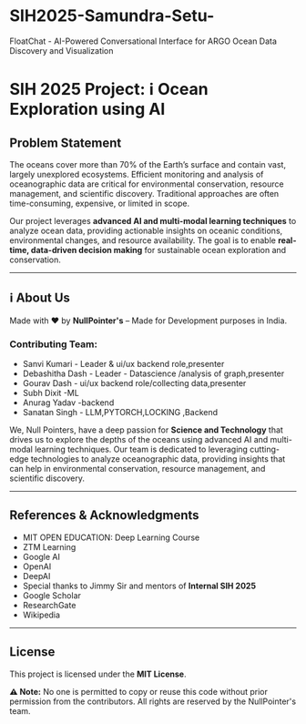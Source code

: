 # SIH2025-Samundra-Setu-
FloatChat - AI-Powered Conversational Interface for ARGO Ocean Data Discovery and Visualization
# SIH 2025 Project: ℹ️ Ocean Exploration using AI

## Problem Statement
The oceans cover more than 70% of the Earth’s surface and contain vast, largely unexplored ecosystems. Efficient monitoring and analysis of oceanographic data are critical for environmental conservation, resource management, and scientific discovery. Traditional approaches are often time-consuming, expensive, or limited in scope.  

Our project leverages **advanced AI and multi-modal learning techniques** to analyze ocean data, providing actionable insights on oceanic conditions, environmental changes, and resource availability. The goal is to enable **real-time, data-driven decision making** for sustainable ocean exploration and conservation.  

---

## ℹ️ About Us
Made with ❤️ by **NullPointer's** – Made for Development purposes in India.

### Contributing Team:
- Sanvi Kumari  - Leader & ui/ux backend role,presenter
- Debashitha Dash  - Leader - Datascience /analysis of graph,presenter
- Gourav Dash  - ui/ux backend role/collecting data,presenter
- Subh Dixit  -ML
- Anurag Yadav  -backend
- Sanatan Singh  - LLM,PYTORCH,LOCKING ,Backend

We, Null Pointers, have a deep passion for **Science and Technology** that drives us to explore the depths of the oceans using advanced AI and multi-modal learning techniques. Our team is dedicated to leveraging cutting-edge technologies to analyze oceanographic data, providing insights that can help in environmental conservation, resource management, and scientific discovery.

---

## References & Acknowledgments
- MIT OPEN EDUCATION: Deep Learning Course  
- ZTM Learning  
- Google AI  
- OpenAI  
- DeepAI  
- Special thanks to Jimmy Sir and mentors of **Internal SIH 2025**  
- Google Scholar  
- ResearchGate  
- Wikipedia  

---

## License
This project is licensed under the **MIT License**.  

**⚠️ Note:** No one is permitted to copy or reuse this code without prior permission from the contributors. All rights are reserved by the NullPointer's team.


